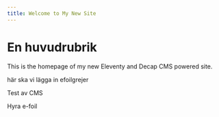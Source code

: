 ```yaml
---
title: Welcome to My New Site
---
```

# En huvudrubrik

This is the homepage of my new Eleventy and Decap CMS powered site. 

här ska vi lägga in efoilgrejer

Test av CMS

Hyra e-foil
